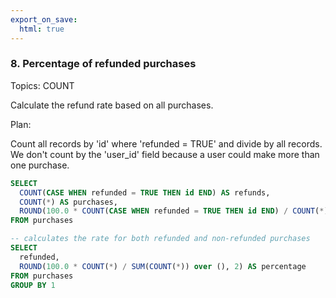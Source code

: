 ```yaml
---
export_on_save:
  html: true
---
```

### 8. Percentage of refunded purchases 
Topics: COUNT

Calculate the refund rate based on all purchases.

Plan:

Count all records by 'id' where 'refunded = TRUE' and divide by all records.
We don't count by the 'user_id' field because a user could make more than one purchase.

```sql
SELECT 
  COUNT(CASE WHEN refunded = TRUE THEN id END) AS refunds,
  COUNT(*) AS purchases,
  ROUND(100.0 * COUNT(CASE WHEN refunded = TRUE THEN id END) / COUNT(*), 2) AS refund_rate
FROM purchases
```
  
```sql
-- calculates the rate for both refunded and non-refunded purchases
SELECT
  refunded,
  ROUND(100.0 * COUNT(*) / SUM(COUNT(*)) over (), 2) AS percentage
FROM purchases
GROUP BY 1
```